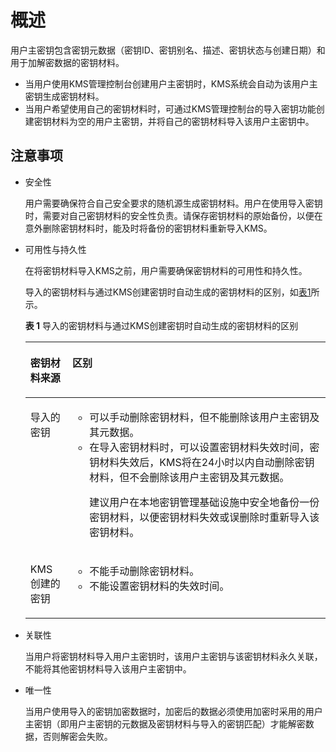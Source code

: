 # 概述<a name="dew_01_0088"></a>

用户主密钥包含密钥元数据（密钥ID、密钥别名、描述、密钥状态与创建日期）和用于加解密数据的密钥材料。

-   当用户使用KMS管理控制台创建用户主密钥时，KMS系统会自动为该用户主密钥生成密钥材料。
-   当用户希望使用自己的密钥材料时，可通过KMS管理控制台的导入密钥功能创建密钥材料为空的用户主密钥，并将自己的密钥材料导入该用户主密钥中。

## 注意事项<a name="s3f753595a83247f2893dd5dd1ddc46e5"></a>

-   安全性

    用户需要确保符合自己安全要求的随机源生成密钥材料。用户在使用导入密钥时，需要对自己密钥材料的安全性负责。请保存密钥材料的原始备份，以便在意外删除密钥材料时，能及时将备份的密钥材料重新导入KMS。

-   可用性与持久性

    在将密钥材料导入KMS之前，用户需要确保密钥材料的可用性和持久性。

    导入的密钥材料与通过KMS创建密钥时自动生成的密钥材料的区别，如[表1](#t487a5cf584df41c0ae6cb48067f92643)所示。

    **表 1**  导入的密钥材料与通过KMS创建密钥时自动生成的密钥材料的区别

    <a name="t487a5cf584df41c0ae6cb48067f92643"></a>
    <table><thead align="left"><tr id="r90c9721328be4eeab210f7fb6240a32e"><th class="cellrowborder" valign="top" width="14.000000000000002%" id="mcps1.2.3.1.1"><p id="zh-cn_topic_0101786406_p433534731217"><a name="zh-cn_topic_0101786406_p433534731217"></a><a name="zh-cn_topic_0101786406_p433534731217"></a>密钥材料来源</p>
    </th>
    <th class="cellrowborder" valign="top" width="86%" id="mcps1.2.3.1.2"><p id="a989d845859b1494da679ecdc4bc54116"><a name="a989d845859b1494da679ecdc4bc54116"></a><a name="a989d845859b1494da679ecdc4bc54116"></a>区别</p>
    </th>
    </tr>
    </thead>
    <tbody><tr id="r1872f0be6bc04a2f8d94d6c533da36d7"><td class="cellrowborder" valign="top" width="14.000000000000002%" headers="mcps1.2.3.1.1 "><p id="ab761a560838a44c0b3140ad1796a87cf"><a name="ab761a560838a44c0b3140ad1796a87cf"></a><a name="ab761a560838a44c0b3140ad1796a87cf"></a>导入的密钥</p>
    </td>
    <td class="cellrowborder" valign="top" width="86%" headers="mcps1.2.3.1.2 "><a name="u6dd1140bd0294c38afc239874611f83f"></a><a name="u6dd1140bd0294c38afc239874611f83f"></a><ul id="u6dd1140bd0294c38afc239874611f83f"><li>可以手动删除密钥材料，但不能删除该用户主密钥及其元数据。</li><li>在导入密钥材料时，可以设置密钥材料失效时间，密钥材料失效后，KMS将在24小时以内自动删除密钥材料，但不会删除该用户主密钥及其元数据。<p id="a1e5fe1dc513b490a959e81a5d97dda34"><a name="a1e5fe1dc513b490a959e81a5d97dda34"></a><a name="a1e5fe1dc513b490a959e81a5d97dda34"></a>建议用户在本地密钥管理基础设施中安全地备份一份密钥材料，以便密钥材料失效或误删除时重新导入该密钥材料。</p>
    </li></ul>
    </td>
    </tr>
    <tr id="r580413ae2f4149f18e7aaab8074b298d"><td class="cellrowborder" valign="top" width="14.000000000000002%" headers="mcps1.2.3.1.1 "><p id="a55f2428af3404bb89e9549a7825204f6"><a name="a55f2428af3404bb89e9549a7825204f6"></a><a name="a55f2428af3404bb89e9549a7825204f6"></a>KMS创建的密钥</p>
    </td>
    <td class="cellrowborder" valign="top" width="86%" headers="mcps1.2.3.1.2 "><a name="uab11f372242646fdb6d9fb6f30e9901d"></a><a name="uab11f372242646fdb6d9fb6f30e9901d"></a><ul id="uab11f372242646fdb6d9fb6f30e9901d"><li>不能手动删除密钥材料。</li><li>不能设置密钥材料的失效时间。</li></ul>
    </td>
    </tr>
    </tbody>
    </table>

-   关联性

    当用户将密钥材料导入用户主密钥时，该用户主密钥与该密钥材料永久关联，不能将其他密钥材料导入该用户主密钥中。

-   唯一性

    当用户使用导入的密钥加密数据时，加密后的数据必须使用加密时采用的用户主密钥（即用户主密钥的元数据及密钥材料与导入的密钥匹配）才能解密数据，否则解密会失败。


